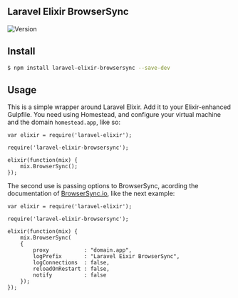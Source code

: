 ## Laravel Elixir BrowserSync

![Version](https://img.shields.io/npm/v/laravel-elixir-browsersync.svg?style=flat-square)

## Install


```sh
$ npm install laravel-elixir-browsersync --save-dev
```

## Usage

This is a simple wrapper around Laravel Elixir. Add it to your Elixir-enhanced Gulpfile. You need using Homestead, and configure your virtual machine and the domain `homestead.app`, like so: 

```
var elixir = require('laravel-elixir');

require('laravel-elixir-browsersync');

elixir(function(mix) {
	mix.BrowserSync();
});
```

The second use is passing options to BrowserSync, acording the documentation of [BrowserSync.io](http://www.browsersync.io/docs/options/), like the next example:

```
var elixir = require('laravel-elixir');

require('laravel-elixir-browsersync');

elixir(function(mix) {
	mix.BrowserSync(
	{
		proxy 			: "domain.app",
        logPrefix		: "Laravel Eixir BrowserSync",
        logConnections	: false,
        reloadOnRestart : false,
        notify 			: false
	});
});
```